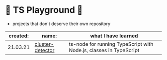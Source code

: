 # 🎈 TS Playground 🎈
- projects that don't deserve their own repository

|created: | name:    |  what I have learned|
|-|--------------------------------------|--------|
|21.03.21|  [cluster-detector](https://github.com/gregwell/ts-playground/tree/main/cluster-detector)        | ts-node for running TypeScript with Node.js, classes in TypeScript
